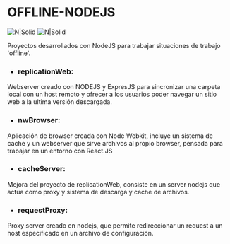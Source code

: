 # OFFLINE-NODEJS
![N|Solid](https://s-media-cache-ak0.pinimg.com/originals/a0/a4/9a/a0a49a2f764247af8876dd2bd59ee5d2.png=300x154) 
![N|Solid](https://upload.wikimedia.org/wikipedia/commons/7/7e/Node.js_logo_2015.svg)

Proyectos desarrollados con NodeJS para trabajar situaciones de trabajo 'offline'.

- ### replicationWeb:
Webserver creado con NODEJS y ExpresJS para sincronizar una carpeta local con un host remoto y ofrecer a los usuarios poder navegar un sitio web a la ultima versión descargada.

- ### nwBrowser:
Aplicación de browser creada con Node Webkit, incluye un sistema de cache y un webserver que sirve archivos al propio browser, pensada para trabajar en un entorno con React.JS

- ### cacheServer:
Mejora del proyecto de replicationWeb, consiste en un server nodejs que actua como proxy y sistema de descarga y cache de archivos.

- ### requestProxy:
Proxy server creado en nodejs, que permite redireccionar un request a un host especificado en un archivo de configuración.
